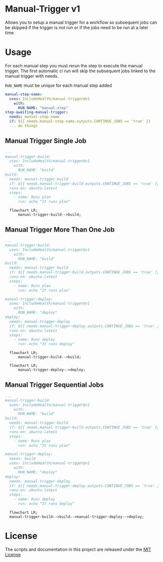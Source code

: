# Manual-Trigger v1

Allows you to setup a manual trigger for a workflow so subsequent jobs can be skipped if the trigger is not run or if the jobs need to be run at a later time.

# Usage

For each manual step you must rerun the step to execute the manual trigger. The first automatic ci run will skip the subsequent jobs linked to the manual trigger with needs.

`RUN_NAME` must be unique for each manual step added

```yaml
manual-step-name:
  uses: IncludeHealth/manual-trigger@v1
    with:
      RUN_NAME: "manual-step"
step-awaiting-manual-trigger:
  needs: manual-step-name
  if: ${{ needs.manual-step-name.outputs.CONTINUE_JOBS == 'true' }}
  ... do things
```

## Manual Trigger Single Job

```yaml
...
manual-trigger-build:
  uses: IncludeHealth/manual-trigger@v1
    with:
      RUN_NAME: "build"
build:
  needs: manual-trigger-build
  if: ${{ needs.manual-trigger-build.outputs.CONTINUE_JOBS == 'true' }}
  runs-on: ubuntu-latest
  steps:
    - name: Runs plan
      run: echo "It runs plan"
```

```mermaid
  flowchart LR;
      manual-trigger-build-->build;
```

## Manual Trigger More Than One Job

```yaml
...
manual-trigger-build:
  uses: IncludeHealth/manual-trigger@v1
    with:
      RUN_NAME: "build"
build:
  needs: manual-trigger-build
  if: ${{ needs.manual-trigger-build.outputs.CONTINUE_JOBS == 'true' }}
  runs-on: ubuntu-latest
  steps:
    - name: Runs plan
      run: echo "It runs plan"

manual-trigger-deploy:
  uses: IncludeHealth/manual-trigger@v1
    with:
      RUN_NAME: "deploy"
deploy:
  needs: manual-trigger-deploy
  if: ${{ needs.manual-trigger-deploy.outputs.CONTINUE_JOBS == 'true' }}
  runs-on: ubuntu-latest
  steps:
    - name: Runs deploy
      run: echo "It runs deploy"
```
```mermaid
  flowchart LR;
      manual-trigger-build-->build;
```

```mermaid
  flowchart LR;
      manual-trigger-deploy-->deploy;
```
## Manual Trigger Sequential Jobs
```yaml
...
manual-trigger-build:
  uses: IncludeHealth/manual-trigger@v1
    with:
      RUN_NAME: "build"
build:
  needs: manual-trigger-build
  if: ${{ needs.manual-trigger-build.outputs.CONTINUE_JOBS == 'true' }}
  runs-on: ubuntu-latest
  steps:
    - name: Runs plan
      run: echo "It runs plan"

manual-trigger-deploy:
  needs: build
  uses: IncludeHealth/manual-trigger@v1
    with:
      RUN_NAME: "deploy"
deploy:
  needs: manual-trigger-deploy
  if: ${{ needs.manual-trigger-deploy.outputs.CONTINUE_JOBS == 'true' }}
  runs-on: ubuntu-latest
  steps:
    - name: Runs deploy
      run: echo "It runs deploy"
```
```mermaid
  flowchart LR;
  manual-trigger-build-->build-->manual-trigger-deploy-->deploy;
```

# License

The scripts and documentation in this project are released under the [MIT License](LICENSE)